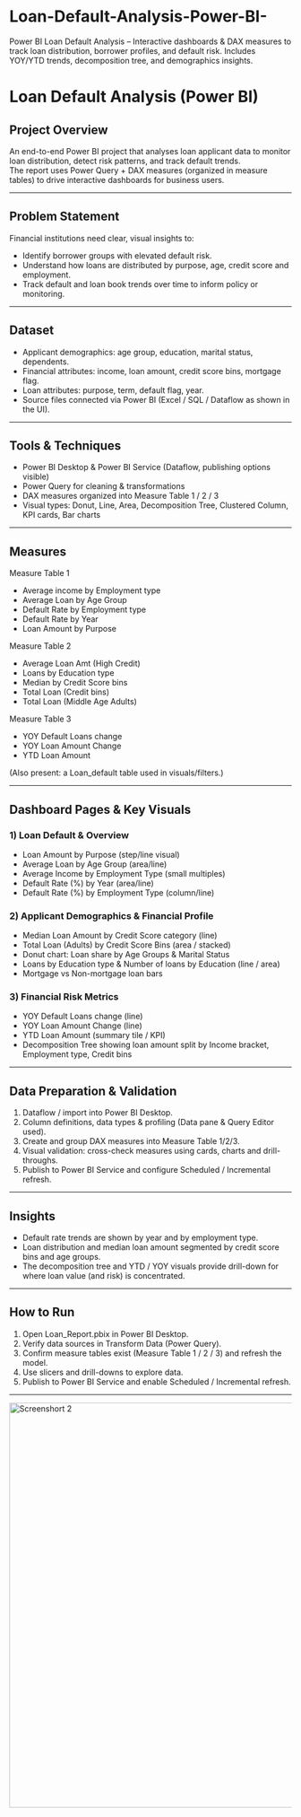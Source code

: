 # Loan-Default-Analysis-Power-BI-
Power BI Loan Default Analysis – Interactive dashboards &amp; DAX measures to track loan distribution, borrower profiles, and default risk. Includes YOY/YTD trends, decomposition tree, and demographics insights.
#  Loan Default Analysis (Power BI)

##  Project Overview  
An end-to-end Power BI project that analyses loan applicant data to monitor loan distribution, detect risk patterns, and track default trends.  
The report uses Power Query + DAX measures (organized in measure tables) to drive interactive dashboards for business users.

---

##  Problem Statement  
Financial institutions need clear, visual insights to:
- Identify borrower groups with elevated default risk.  
- Understand how loans are distributed by purpose, age, credit score and employment.  
- Track default and loan book trends over time to inform policy or monitoring.  

---

##  Dataset  
- Applicant demographics: age group, education, marital status, dependents.  
- Financial attributes: income, loan amount, credit score bins, mortgage flag.  
- Loan attributes: purpose, term, default flag, year.  
- Source files connected via Power BI (Excel / SQL / Dataflow as shown in the UI).  

---

##  Tools & Techniques  
- Power BI Desktop & Power BI Service (Dataflow, publishing options visible)  
- Power Query for cleaning & transformations  
- DAX measures organized into Measure Table 1 / 2 / 3  
- Visual types: Donut, Line, Area, Decomposition Tree, Clustered Column, KPI cards, Bar charts  

---

##  Measures  

Measure Table 1  
- Average income by Employment type  
- Average Loan by Age Group  
- Default Rate by Employment type  
- Default Rate by Year  
- Loan Amount by Purpose  

Measure Table 2  
- Average Loan Amt (High Credit)  
- Loans by Education type  
- Median by Credit Score bins  
- Total Loan (Credit bins)  
- Total Loan (Middle Age Adults)  

Measure Table 3  
- YOY Default Loans change  
- YOY Loan Amount Change  
- YTD Loan Amount  

(Also present: a Loan_default table used in visuals/filters.)  

---

##  Dashboard Pages & Key Visuals  

### 1) Loan Default & Overview  
- Loan Amount by Purpose (step/line visual)  
- Average Loan by Age Group (area/line)  
- Average Income by Employment Type (small multiples)  
- Default Rate (%) by Year (area/line)  
- Default Rate (%) by Employment Type (column/line)  

### 2) Applicant Demographics & Financial Profile  
- Median Loan Amount by Credit Score category (line)  
- Total Loan (Adults) by Credit Score Bins (area / stacked)  
- Donut chart: Loan share by Age Groups & Marital Status  
- Loans by Education type & Number of loans by Education (line / area)  
- Mortgage vs Non-mortgage loan bars  

### 3) Financial Risk Metrics  
- YOY Default Loans change (line)  
- YOY Loan Amount Change (line)  
- YTD Loan Amount (summary tile / KPI)  
- Decomposition Tree showing loan amount split by Income bracket, Employment type, Credit bins  

---

##  Data Preparation & Validation  
1. Dataflow / import into Power BI Desktop.  
2. Column definitions, data types & profiling (Data pane & Query Editor used).  
3. Create and group DAX measures into Measure Table 1/2/3.  
4. Visual validation: cross-check measures using cards, charts and drill-throughs.  
5. Publish to Power BI Service and configure Scheduled / Incremental refresh.  

---

##  Insights  
- Default rate trends are shown by year and by employment type.  
- Loan distribution and median loan amount segmented by credit score bins and age groups.  
- The decomposition tree and YTD / YOY visuals provide drill-down for where loan value (and risk) is concentrated.  

---

##  How to Run  
1. Open Loan_Report.pbix in Power BI Desktop.  
2. Verify data sources in Transform Data (Power Query).  
3. Confirm measure tables exist (Measure Table 1 / 2 / 3) and refresh the model.  
4. Use slicers and drill-downs to explore data.  
5. Publish to Power BI Service and enable Scheduled / Incremental refresh.  

---

<img width="1291" height="722" alt="Screenshort 2" src="https://github.com/user-attachments/assets/69d80715-1efe-4742-9043-aec42e48baa6" />


